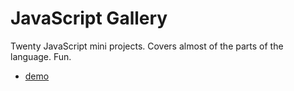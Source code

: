 # JavaScript Gallery
Twenty JavaScript mini projects. Covers almost of the parts of the language. Fun.

- [demo](http://www.manuarora.me/jsgallery)
